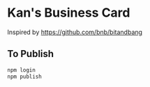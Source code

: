 # Kan's Business Card

Inspired by https://github.com/bnb/bitandbang

## To Publish

```sh
npm login
npm publish
```
